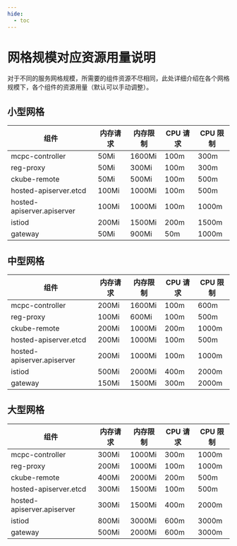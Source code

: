 ```yaml
---
hide:
  - toc
---
```


# 网格规模对应资源用量说明

对于不同的服务网格规模，所需要的组件资源不尽相同，此处详细介绍在各个网格规模下，各个组件的资源用量（默认可以手动调整）。

## 小型网格

| 组件                       | 内存请求 | 内存限制 | CPU 请求 | CPU 限制 |
| -------------------------- | -------- | -------- | -------- | -------- |
| mcpc-controller            | 50Mi     | 1600Mi   | 100m     | 300m     |
| reg-proxy                  | 50Mi     | 300Mi    | 100m     | 300m     |
| ckube-remote               | 50Mi     | 500Mi    | 100m     | 500m     |
| hosted-apiserver.etcd      | 100Mi    | 1000Mi   | 100m     | 500m     |
| hosted-apiserver.apiserver | 100Mi    | 1000Mi   | 100m     | 1000m    |
| istiod                     | 200Mi    | 1500Mi   | 200m     | 1500m    |
| gateway                    | 50Mi     | 900Mi    | 50m      | 1000m    |

## 中型网格

| 组件                       | 内存请求 | 内存限制 | CPU 请求 | CPU 限制 |
| -------------------------- | -------- | -------- | -------- | -------- |
| mcpc-controller            | 200Mi    | 1600Mi   | 100m     | 600m     |
| reg-proxy                  | 100Mi    | 600Mi    | 100m     | 500m     |
| ckube-remote               | 200Mi    | 1000Mi   | 200m     | 1000m    |
| hosted-apiserver.etcd      | 200Mi    | 1000Mi   | 100m     | 500m     |
| hosted-apiserver.apiserver | 200Mi    | 1000Mi   | 100m     | 1000m    |
| istiod                     | 500Mi    | 2000Mi   | 400m     | 2000m    |
| gateway                    | 150Mi    | 1500Mi   | 300m     | 2000m    |

## 大型网格

| 组件                       | 内存请求 | 内存限制 | CPU 请求 | CPU 限制 |
| -------------------------- | -------- | -------- | -------- | -------- |
| mcpc-controller            | 300Mi    | 1000Mi   | 300m     | 1000m    |
| reg-proxy                  | 200Mi    | 1000Mi   | 100m     | 1000m    |
| ckube-remote               | 400Mi    | 2000Mi   | 200m     | 500m     |
| hosted-apiserver.etcd      | 300Mi    | 1500Mi   | 100m     | 500m     |
| hosted-apiserver.apiserver | 300Mi    | 1500Mi   | 400m     | 2000m    |
| istiod                     | 800Mi    | 3000Mi   | 600m     | 3000m    |
| gateway                    | 500Mi    | 2000Mi   | 600m     | 3000m    |

